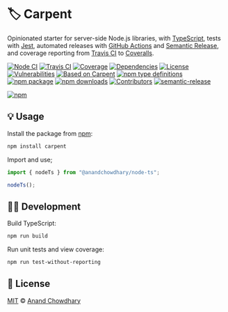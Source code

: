 # 🏷️ Carpent

Opinionated starter for server-side Node.js libraries, with [TypeScript](https://github.com/microsoft/TypeScript), tests with [Jest](https://github.com/facebook/jest), automated releases with [GitHub Actions](https://github.com/features/actions) and [Semantic Release](https://github.com/semantic-release/semantic-release), and coverage reporting from [Travis CI](https://travis-ci.org) to [Coveralls](https://coveralls.io).

[![Node CI](https://img.shields.io/github/workflow/status/AnandChowdhary/carpent/Node%20CI?label=GitHub%20CI&logo=github)](https://github.com/AnandChowdhary/carpent/actions)
[![Travis CI](https://img.shields.io/travis/AnandChowdhary/carpent?label=Travis%20CI&logo=travis%20ci&logoColor=%23fff)](https://travis-ci.org/AnandChowdhary/carpent)
[![Coverage](https://coveralls.io/repos/github/AnandChowdhary/carpent/badge.svg?branch=master&v=2)](https://coveralls.io/github/AnandChowdhary/carpent?branch=master)
[![Dependencies](https://img.shields.io/librariesio/release/npm/carpent)](https://libraries.io/npm/carpent)
[![License](https://img.shields.io/npm/l/carpent)](https://github.com/AnandChowdhary/carpent/blob/master/LICENSE)
[![Vulnerabilities](https://img.shields.io/snyk/vulnerabilities/npm/carpent.svg)](https://snyk.io/test/npm/carpent)
[![Based on Carpent](https://img.shields.io/badge/based%20on-node.ts-brightgreen)](https://github.com/AnandChowdhary/node.ts)
[![npm type definitions](https://img.shields.io/npm/types/carpent.svg)](https://unpkg.com/browse/carpent/dist/index.d.ts)
[![npm package](https://img.shields.io/npm/v/carpent.svg)](https://www.npmjs.com/package/node.ts)
[![npm downloads](https://img.shields.io/npm/dw/carpent)](https://www.npmjs.com/package/node.ts)
[![Contributors](https://img.shields.io/github/contributors/AnandChowdhary/carpent)](https://github.com/AnandChowdhary/carpent/graphs/contributors)
[![semantic-release](https://img.shields.io/badge/%20%20%F0%9F%93%A6%F0%9F%9A%80-semantic--release-e10079.svg)](https://github.com/semantic-release/semantic-release)

[![npm](https://nodei.co/npm/carpent.png)](https://www.npmjs.com/package/carpent)

## 💡 Usage

Install the package from [npm](https://www.npmjs.com/package/carpent):

```bash
npm install carpent
```

Import and use;

```ts
import { nodeTs } from "@anandchowdhary/node-ts";

nodeTs();
```

## 👩‍💻 Development

Build TypeScript:

```bash
npm run build
```

Run unit tests and view coverage:

```bash
npm run test-without-reporting
```

## 📄 License

[MIT](./LICENSE) © [Anand Chowdhary](https://anandchowdhary.com)

